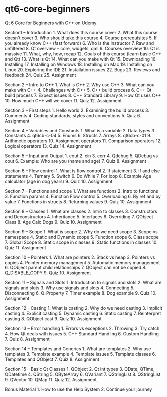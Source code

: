 # qt6-core-beginners
Qt 6 Core for Beginners with C++ on Udemy

Section1 – Introduction
    1. What does this course cover
    2. What this course doesn't cover
    3. Who should take this course
    4. Course prerequisites
    5. If you already know C++ (fast forward)
    6. Who is the instructor
    7. Raw and unfiltered
    8. Qt overview – core, widgets, qml 
    9. Courses overview
    10. Qt is massive
    11. What, why, how, recap
    12. Goals of this course (learn basic C++ and Qt)
    13. What is Qt
    14. What can you make with Qt
    15. Downloading 
    16. Installing
    17. Installing on Windows
    18. Installing on Mac
    19. Installing on Linux
    20. Exploring the IDE
    21. Installation issues
    22. Bugs
    23. Reviews and feedback
    24. Quiz
    25. Assignment

Section 2 – Intro to C++
    1. What is C++
    2. Why use C++
    3. What can you make with C++
    4. Challenges with C++
    5. C++ build process
    6. C++ Qt build process
    7. Expect issues
    8. C++ Standard Library
    9. How Qt uses C++
    10. How much C++ will we cover
    11. Quiz
    12. Assignment

Section 3 – First steps
    1. Hello world
    2. Examining the build process
    3. Comments
    4. Coding standards, styles and conventions
    5. Quiz
    6. Assignment

Section 4 – Variables and Constants
    1. What is a variable
    2. Data types
    3. Constants
    4. qt6cb-c-04
    5. Enums
    6. Structs
    7. Arrays
    8. qt6cb-c-01
    9. Arithmetic operators
    10. Assignment operators
    11. Comparison operators
    12. Logical operators
    13. Quiz
    14. Assignment

Section 5 – Input and Output
    1. cout
    2. cin
    3. cerr
    4. Qdebug
    5. QDebug vs cout
    6. Example: Who are you (name and age)
    7. Quiz
    8. Assignment

Section 6 – Flow control
    1. What is flow control
    2. If statement
    3. If and else statements
    4. Ternary
    5. Switch
    6. Do While
    7. For loop
    8. Example Age calculator (age in dog years)
    9. Quiz
    10. Assignment

Section 7 – Functions and scope
    1. What are functions
    2. Intro to functions
    3. Function params
    4. Function Flow control
    5. Overloading
    6. By ref and by value
    7. Functions in structs
    8. Returning values
    9. Quiz
    10. Assignment

Section 8 – Classes
    1. What are classes
    2. Intro to classes
    3. Constructors and Deconstructors
    4. Inheritance
    5. Interfaces
    6. Overriding
    7. QObject Class
    8. Age Calc Dogs
    9. Quiz
    10. Assignment

Section 9 – Scope
    1. What is scope
    2. Why do we need scope
    3. Scope vs namespace
    4. Static and Dynamic scope
    5. Function scope
    6. Class scope
    7. Global Scope
    8. Static scope in classes
    9. Static functions in classes
    10. Quiz
    11. Assignment

Section 10 – Pointers
    1. What are pointers
    2. Stack vs heap
    3. Pointers vs copies
    4. Pointer memory management
    5. Automatic memory management
    6. QObject parent child relationships
    7. QObject can not be copied
    8. Q_DISABLE_COPY
    9. Quiz
    10. Assignment

Section 11 – Signals and Slots
    1. Introduction to signals and slots
    2. What are signals and slots
    3. Why use signals and slots
    4. Connecting 
    5. Disconnecting
    6. Q_Property
    7. Timer example
    8. Dog example
    9. Quiz
    10. Assignment

Section 12  - Casting
    1. What is casting
    2. Why do we need casting
    3. Implicit casting
    4. Explicit casting
    5. Dynamic casting
    6. Static casting
    7. Reinterpret casting
    8. QObject cast
    9. Quiz
    10. Assignment

Section 13 – Error handling
    1. Errors vs exceptions
    2. Throwing
    3. Try catch
    4. How Qt deals with issues
    5. C++ Standard Handling
    6. Custom Handling
    7. Quiz
    8. Assignment

Section 14 – Templates and Generics
    1. What are templates
    2. Why use templates
    3. Template example
    4. Template issues
    5. Template classes
    6. Templates and QObject
    7. Quiz
    8. Assignment

Section 15 – Basic Qt Classes
    1. QObject
    2. Qt int types
    3. QDate, QTime, QDatetime
    4. QString
    5. QByteArray
    6. QVariant
    7. QStringList
    8. QStringList
    9. QVector
    10. QMap
    11. Quiz
    12. Assignment

Bonus Material
    1. How to use the Help System
    2. Continue your journey
 
